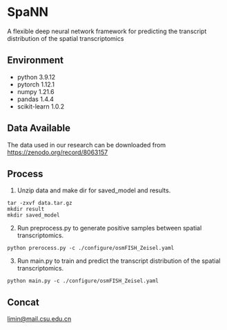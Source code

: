# SpaNN
 
A flexible deep neural network framework for predicting the transcript distribution of the spatial transcriptomics

## Environment
- python 3.9.12
- pytorch 1.12.1
- numpy 1.21.6
- pandas 1.4.4
- scikit-learn 1.0.2


## Data Available
The data used in our research can be downloaded from https://zenodo.org/record/8063157


## Process
1. Unzip data and make dir for saved_model and results.
```
tar -zxvf data.tar.gz
mkdir result
mkdir saved_model
```

2. Run preprocess.py to generate positive samples between spatial transcriptomics.
```
python prerocess.py -c ./configure/osmFISH_Zeisel.yaml
```

3. Run main.py to train and predict the transcript distribution of the spatial transcriptomics.
```
python main.py -c ./configure/osmFISH_Zeisel.yaml
```

## Concat
limin@mail.csu.edu.cn


